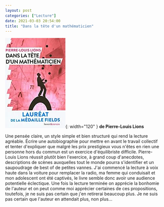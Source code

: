 ```yaml
---
layout: post
categories: ["Lecture"]
date: 2021-03-03 20:54:00
title: "Dans la tête d'un mathématicien"
---
```


![couverture](/assets/images/couv_lecture/tetemathematicien.webp){: width="120" }
**de Pierre-Louis Lions**

Une pensée claire, un style simple et bien structuré qui rend la lecture
agréable. Écrire une autobiographie pour mettre en avant le travail
collectif et tenter d'expliquer que malgré les prix prestigieux vous
n'êtes en rien une personne hors du commun est un exercice
d'équilibriste difficile. Pierre-Louis Lions réussit plutôt bien
l'exercice, à grand coup d'anecdotes, descriptions de scènes auxquelles
tout le monde pourra s'identifier et un saupoudrage de best of de
petites vannes. J'ai commencé la lecture à voix haute dans la voiture
pour remplacer la radio, ma femme qui conduisait et mon adolescent ont
été captivés, le livre semble donc avoir une audience potentielle
éclectique. Une fois la lecture terminée on apprécie la bonhomie de
l'auteur et on peut comme moi apprécier certaines de ces propositions,
toutefois, je ne suis pas certain que j'en retirerai beaucoup plus. Je
ne suis pas certain que l'auteur en attendait plus, non plus...
